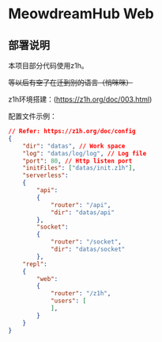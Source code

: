 # MeowdreamHub Web

## 部署说明

本项目部分代码使用z1h。

~~等以后有空了在迁到别的语言（悄咪咪）~~

z1h环境搭建：(https://z1h.org/doc/003.html)

配置文件示例：

```json
// Refer: https://z1h.org/doc/config
{
	"dir": "datas", // Work space
	"log": "datas/log/log", // Log file
	"port": 80, // Http listen port
	"initFiles": ["datas/init.z1h"],
	"serverless":
	{
		"api":
		{
			"router": "/api",
			"dir": "datas/api"
		},
		"socket":
		{
			"router": "/socket",
			"dir": "datas/socket"
		},
	"repl":
	{
		"web":
		{
			"router": "/z1h",
			"users": [
			],
		}
	}
}
```
